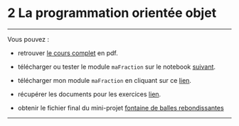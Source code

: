 # 2 La programmation orientée objet


---

Vous pouvez : 
* retrouver [le cours complet](https://github.com/NaturelEtChaud/NSI-Terminale/blob/main/2%20POO/Terminale_NSI02_La_POO.pdf) en pdf.

* télécharger ou tester le module `maFraction` sur le notebook [suivant](https://github.com/NaturelEtChaud/NSI-Terminale/tree/main/2%20POO/Fraction).

* télécharger mon module `maFraction` en cliquant sur ce [lien](https://github.com/NaturelEtChaud/NSI-Terminale/blob/main/2%20POO/Fraction/maFraction.py).

* récupérer les documents pour  les exercices [lien](https://github.com/NaturelEtChaud/NSI-Terminale/blob/main/2%20POO/Python/2%20La%20POO.zip).

* obtenir le fichier final du mini-projet [fontaine de balles rebondissantes](https://github.com/NaturelEtChaud/NSI-Terminale/tree/main/2%20POO/mini-projet%20pyxel)

---


